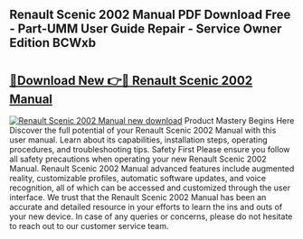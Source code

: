 ## Renault Scenic 2002 Manual PDF Download Free - Part-UMM User Guide Repair - Service Owner Edition BCWxb

# <h2><a href="http://cf19366.oget.top/?id=Renault+Scenic+2002+Manual">🔗Download New 👉🔴 Renault Scenic 2002 Manual</a></h2>

[![Renault Scenic 2002 Manual new download](https://i.imgur.com/5g1atiW.png)](http://cf19366.oget.top/?id=Renault+Scenic+2002+Manual)
Product Mastery Begins Here Discover the full potential of your Renault Scenic 2002 Manual with this user manual. Learn about its capabilities, installation steps, operating procedures, and troubleshooting tips. Safety First Please ensure you follow all safety precautions when operating your new Renault Scenic 2002 Manual. Renault Scenic 2002 Manual advanced features include augmented reality, customizable profiles, automatic software updates, and voice recognition, all of which can be accessed and customized through the user interface. We trust that the Renault Scenic 2002 Manual has been an accurate and detailed resource in your efforts to learn the ins and outs of your new device. In case of any queries or concerns, please do not hesitate to reach out to our customer service team.
